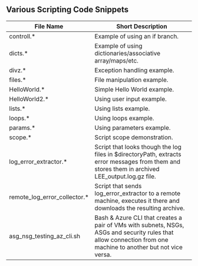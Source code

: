 ## Various Scripting Code Snippets

| File Name | Short Description |
| --- | --- |
| controll.* | Example of using an if branch. |
| dicts.* | Example of using dictionaries/associative array/maps/etc. |
| divz.* | Exception handling example. |
| files.* | File manipulation example. |
| HelloWorld.* | Simple Hello World example. |
| HelloWorld2.* | Using user input example. |
| lists.* | Using lists example. |
| loops.* | Using loops example. |
| params.* | Using parameters example. |
| scope.* | Script scope demonstration. |
| log_error_extractor.* | Script that looks though the log files in $directoryPath, extracts error messages from them and stores them in archived LEE_output.log.gz file. |
| remote_log_error_collector.* | Script that sends log_error_extractor to a remote machine, executes it there and downloads the resulting archive. |
| asg_nsg_testing_az_cli.sh | Bash & Azure CLI that creates a pair of VMs with subnets, NSGs, ASGs and security rules that allow connection from one machine to another but not vice versa. |